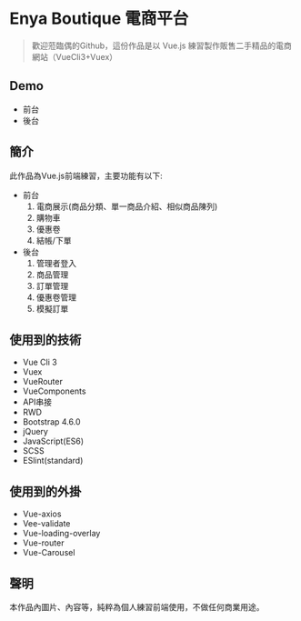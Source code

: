 # Enya Boutique 電商平台
>歡迎蒞臨偶的Github，這份作品是以 Vue.js 練習製作販售二手精品的電商網站（VueCli3+Vuex）

## Demo
* 前台
* 後台

## 簡介
此作品為Vue.js前端練習，主要功能有以下:
* 前台
  1. 電商展示(商品分類、單一商品介紹、相似商品陳列)
  1. 購物車
  1. 優惠卷
  1. 結帳/下單
* 後台
  1. 管理者登入
  1. 商品管理
  1. 訂單管理
  1. 優惠卷管理
  1. 模擬訂單

## 使用到的技術
* Vue Cli 3
* Vuex
* VueRouter
* VueComponents
* API串接
* RWD
* Bootstrap 4.6.0
* jQuery
* JavaScript(ES6)
* SCSS
* ESlint(standard)

## 使用到的外掛
* Vue-axios
* Vee-validate
* Vue-loading-overlay
* Vue-router
* Vue-Carousel

## 聲明
本作品內圖片、內容等，純粹為個人練習前端使用，不做任何商業用途。

 
